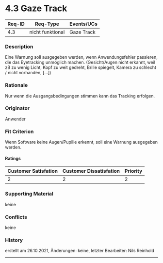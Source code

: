 # 4.3 Gaze Track

| Req-ID |    Req-Type    | Events/UCs |
|--------|----------------|------------|
| 4.3    |nicht funktional| Gaze Track |

### Description
Eine Warnung soll ausgegeben werden, wenn Anwendungsfehler passieren, die das Eyetracking unmöglich machen. (Gesicht/Augen nicht erkannt, weil zB zu wenig Licht, Kopf zu weit gedreht, Brille spiegelt, Kamera zu schlecht / nicht vorhanden, [...])

### Rationale
Nur wenn die Ausgangsbedingungen stimmen kann das Tracking erfolgen.


### Originator
Anwender

### Fit Criterion
Wenn Software keine Augen/Pupille erkennt, soll eine Warnung ausgegeben werden.

#### Ratings
| Customer Satisfation | Customer Dissatisfation | Priority |
|----------------------|-------------------------|----------|
| 2                    | 2                       | 2        |

### Supporting Material
keine

### Conflicts
keine

### History
erstellt am 26.10.2021,
Änderungen: keine,
letzter Bearbeiter: Nils Reinhold

---
